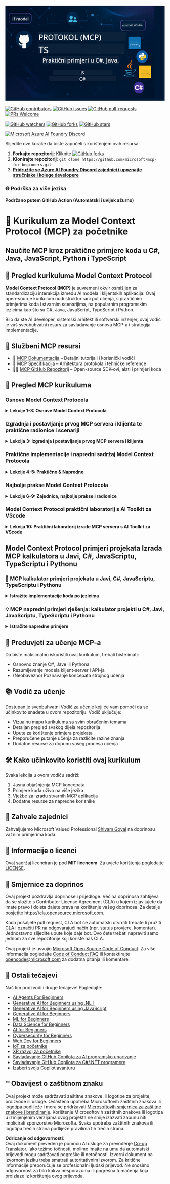 <!--
CO_OP_TRANSLATOR_METADATA:
{
  "original_hash": "44405cc3bec37703b241dd4d8336e54a",
  "translation_date": "2025-07-01T09:53:59+00:00",
  "source_file": "README.md",
  "language_code": "hr"
}
-->
![MCP-for-beginners](../../translated_images/mcp-beginners.2ce2b317996369ff66c5b72e25eff9d4288ab2741fc70c0b4e523d1ae1e249fd.hr.png) 

[![GitHub contributors](https://img.shields.io/github/contributors/microsoft/mcp-for-beginners.svg)](https://GitHub.com/microsoft/mcp-for-beginners/graphs/contributors)
[![GitHub issues](https://img.shields.io/github/issues/microsoft/mcp-for-beginners.svg)](https://GitHub.com/microsoft/mcp-for-beginners/issues)
[![GitHub pull-requests](https://img.shields.io/github/issues-pr/microsoft/mcp-for-beginners.svg)](https://GitHub.com/microsoft/mcp-for-beginners/pulls)
[![PRs Welcome](https://img.shields.io/badge/PRs-welcome-brightgreen.svg?style=flat-square)](http://makeapullrequest.com)

[![GitHub watchers](https://img.shields.io/github/watchers/microsoft/mcp-for-beginners.svg?style=social&label=Watch)](https://GitHub.com/microsoft/mcp-for-beginners/watchers)
[![GitHub forks](https://img.shields.io/github/forks/microsoft/mcp-for-beginners.svg?style=social&label=Fork)](https://GitHub.com/microsoft/mcp-for-beginners/fork)
[![GitHub stars](https://img.shields.io/github/stars/microsoft/mcp-for-beginners?style=social&label=Star)](https://GitHub.com/microsoft/mcp-for-beginners/stargazers)


[![Microsoft Azure AI Foundry Discord](https://dcbadge.vercel.app/api/server/ByRwuEEgH4)](https://discord.com/invite/ByRwuEEgH4)


Slijedite ove korake da biste započeli s korištenjem ovih resursa:
1. **Forkajte repozitorij**: Kliknite [![GitHub forks](https://img.shields.io/github/forks/microsoft/mcp-for-beginners.svg?style=social&label=Fork)](https://GitHub.com/microsoft/mcp-for-beginners/fork)
2. **Klonirajte repozitorij**:   `git clone https://github.com/microsoft/mcp-for-beginners.git`
3. [**Pridružite se Azure AI Foundry Discord zajednici i upoznajte stručnjake i kolege developere**](https://discord.com/invite/ByRwuEEgH4)


### 🌐 Podrška za više jezika

#### Podržano putem GitHub Action (Automatski i uvijek ažurno)

# 🚀 Kurikulum za Model Context Protocol (MCP) za početnike

## **Naučite MCP kroz praktične primjere koda u C#, Java, JavaScript, Python i TypeScript**

## 🧠 Pregled kurikuluma Model Context Protocol

**Model Context Protocol (MCP)** je suvremeni okvir osmišljen za standardizaciju interakcija između AI modela i klijentskih aplikacija. Ovaj open-source kurikulum nudi strukturirani put učenja, s praktičnim primjerima koda i stvarnim scenarijima, na popularnim programskim jezicima kao što su C#, Java, JavaScript, TypeScript i Python.

Bilo da ste AI developer, sistemski arhitekt ili softverski inženjer, ovaj vodič je vaš sveobuhvatni resurs za savladavanje osnova MCP-a i strategija implementacije.

## 🔗 Službeni MCP resursi

- 📘 [MCP Dokumentacija](https://modelcontextprotocol.io/) – Detaljni tutorijali i korisnički vodiči  
- 📜 [MCP Specifikacija](https://spec.modelcontextprotocol.io/) – Arhitektura protokola i tehničke reference  
- 🧑‍💻 [MCP GitHub Repozitorij](https://github.com/modelcontextprotocol) – Open-source SDK-ovi, alati i primjeri koda  

## 🧭 Pregled MCP kurikuluma

### Osnove Model Context Protocola  
<details>
  <summary><strong> Lekcije 1-3: Osnove Model Context Protocola</strong></summary>

- **00. Uvod u MCP**  
  Pregled Model Context Protocola i njegova važnost u AI procesima. [Pročitajte više](./00-Introduction/README.md)
- **01. Objašnjenje osnovnih pojmova**  
  Detaljna analiza osnovnih MCP pojmova. [Pročitajte više](./01-CoreConcepts/README.md)
- **02. Sigurnost u MCP-u**  
  Sigurnosni rizici i najbolje prakse. [Pročitajte više](./02-Security/README.md)
- **03. Početak rada s MCP-om**  
  Postavljanje okruženja, osnovni serveri/klijenti, integracija. [Pročitajte više](./03-GettingStarted/README.md)
</details>

### Izgradnja i postavljanje prvog MCP servera i klijenta te praktične radionice i scenariji  
<details>
  <summary><strong> Lekcija 3: Izgradnja i postavljanje prvog MCP servera i klijenta</strong></summary>

- **3.1. Prvi server** – [Vodič](./03-GettingStarted/01-first-server/README.md)
- **3.2. Prvi klijent** – [Vodič](./03-GettingStarted/02-client/README.md)
- **3.3. Klijent s LLM-om** – [Vodič](./03-GettingStarted/03-llm-client/README.md)
- **3.4. Korištenje servera u Visual Studio Code-u** – [Vodič](./03-GettingStarted/04-vscode/README.md)
- **3.5. Kreiranje servera koristeći SSE** – [Vodič](./03-GettingStarted/05-sse-server/README.md)
- **3.6. HTTP streaming** – [Vodič](./03-GettingStarted/06-http-streaming/README.md)
- **3.7. Korištenje AI Toolkit-a** – [Vodič](./03-GettingStarted/07-aitk/README.md)
- **3.8. Testiranje vašeg servera** – [Vodič](./03-GettingStarted/08-testing/README.md)
- **3.9. Postavljanje servera u produkciju** – [Vodič](./03-GettingStarted/09-deployment/README.md)
</details>

### Praktične implementacije i napredni sadržaj Model Context Protocola  
<details>
  <summary><strong> Lekcije 4-5: Praktično & Napredno</strong></summary>

- **04. Praktična implementacija**  
  SDK-ovi, ispravljanje pogrešaka, testiranje, ponovo upotrebljivi predlošci promptova. [Pročitajte više](./04-PracticalImplementation/README.md)
- **05. Napredne teme u MCP-u**  
  Multimodalni AI, skaliranje, enterprise primjene. [Pročitajte više](./05-AdvancedTopics/README.md)
- **5.1. MCP integracija s Azure** – [Vodič](./05-AdvancedTopics/mcp-integration/README.md)
- **5.2. Multimodalnost** – [Vodič](./05-AdvancedTopics/mcp-multi-modality/README.md)
- **5.3. MCP OAuth2 demo** – [Vodič](./05-AdvancedTopics/mcp-oauth2-demo/README.md)
- **5.4. Root konteksti** – [Vodič](./05-AdvancedTopics/mcp-root-contexts/README.md)
- **5.5. Usmjeravanje (Routing)** – [Vodič](./05-AdvancedTopics/mcp-routing/README.md)
- **5.6. Uzorkovanje (Sampling)** – [Vodič](./05-AdvancedTopics/mcp-sampling/README.md)
- **5.7. Skaliranje** – [Vodič](./05-AdvancedTopics/mcp-scaling/README.md)
- **5.8. Sigurnost** – [Vodič](./05-AdvancedTopics/mcp-security/README.md)
- **5.9. MCP za web pretraživanje** – [Vodič](./05-AdvancedTopics/web-search-mcp/README.md)
- **5.10. Realtime streaming** – [Vodič](./05-AdvancedTopics/mcp-realtimestreaming/README.md)
- **5.11. Realtime web pretraživanje** – [Vodič](./05-AdvancedTopics/mcp-realtimesearch/README.md)
- **5.12. Entra ID autentikacija za Model Context Protocol servere** – [Vodič](./05-AdvancedTopics/mcp-security-entra/README.md)
</details>

### Najbolje prakse Model Context Protocola  
<details>
  <summary><strong> Lekcije 6-9: Zajednica, najbolje prakse i radionice</strong></summary>
- **06. Doprinosi zajednice** – [Vodič](./06-CommunityContributions/README.md)
- **07. Uvidi iz ranog usvajanja** – [Vodič](./07-LessonsFromEarlyAdoption/README.md)
- **08. Najbolje prakse za MCP** – [Vodič](./08-BestPractices/README.md)
- **09. MCP studije slučaja** – [Vodič](./09-CaseStudy/README.md)
</details>

### Model Context Protocol praktični laboratorij s AI Toolkit za VScode
<details>
  <summary><strong>Lekcija 10: Praktični laboratorij izrade MCP servera s AI Toolkit za VScode</strong></summary>
    
- **10. Optimizacija AI tijekova rada: Izrada MCP servera s AI Toolkit** – [Praktični laboratorij](./10-StreamliningAIWorkflowsBuildingAnMCPServerWithAIToolkit/README.md)
</details>

## Model Context Protocol primjeri projekata Izrada MCP kalkulatora u Javi, C#, JavaScriptu, TypeScriptu i Pythonu

### 🧮 MCP kalkulator primjeri projekata u Javi, C#, JavaScriptu, TypeScriptu i Pythonu
<details>
  <summary><strong>Istražite implementacije koda po jezicima</strong></summary>

  - [C# MCP primjer servera](./03-GettingStarted/samples/csharp/README.md)
  - [Java MCP kalkulator](./03-GettingStarted/samples/java/calculator/README.md)
  - [JavaScript MCP demo](./03-GettingStarted/samples/javascript/README.md)
  - [Python MCP server](../../03-GettingStarted/samples/python/mcp_calculator_server.py)
  - [TypeScript MCP primjer](./03-GettingStarted/samples/typescript/README.md)

</details>

### 💡 MCP napredni primjeri rješenja: kalkulator projekti u C#, Javi, JavaScriptu, TypeScriptu i Pythonu
<details>
  <summary><strong>Istražite napredne primjere</strong></summary>

  - [Napredni C# primjer](./04-PracticalImplementation/samples/csharp/README.md)
  - [Java primjer kontejnerske aplikacije](./04-PracticalImplementation/samples/java/containerapp/README.md)
  - [JavaScript napredni primjer](./04-PracticalImplementation/samples/javascript/README.md)
  - [Python složena implementacija](../../04-PracticalImplementation/samples/python/mcp_sample.py)
  - [TypeScript primjer kontejnera](./04-PracticalImplementation/samples/typescript/README.md)

</details>


## 🎯 Preduvjeti za učenje MCP-a

Da biste maksimalno iskoristili ovaj kurikulum, trebali biste imati:

- Osnovno znanje C#, Jave ili Pythona  
- Razumijevanje modela klijent-server i API-ja  
- (Neobavezno) Poznavanje koncepata strojnog učenja  

## 📚 Vodič za učenje

Dostupan je sveobuhvatni [Vodič za učenje](./study_guide.md) koji će vam pomoći da se učinkovito snađete u ovom repozitoriju. Vodič uključuje:

- Vizualnu mapu kurikuluma sa svim obrađenim temama  
- Detaljan pregled svakog dijela repozitorija  
- Upute za korištenje primjera projekata  
- Preporučene putanje učenja za različite razine znanja  
- Dodatne resurse za dopunu vašeg procesa učenja  

## 🛠️ Kako učinkovito koristiti ovaj kurikulum

Svaka lekcija u ovom vodiču sadrži:

1. Jasna objašnjenja MCP koncepata  
2. Primjere koda uživo na više jezika  
3. Vježbe za izradu stvarnih MCP aplikacija  
4. Dodatne resurse za napredne korisnike  

## 🌟 Zahvale zajednici

Zahvaljujemo Microsoft Valued Professional [Shivam Goyal](https://www.linkedin.com/in/shivam2003/) na doprinosu važnim primjerima koda.

## 📜 Informacije o licenci

Ovaj sadržaj licenciran je pod **MIT licencom**. Za uvjete korištenja pogledajte [LICENSE](../../LICENSE).

## 🤝 Smjernice za doprinos

Ovaj projekt pozdravlja doprinose i prijedloge. Većina doprinosa zahtijeva da se složite s
Contributor License Agreement (CLA) u kojem izjavljujete da imate pravo i doista dajete
prava na korištenje vašeg doprinosa. Za detalje posjetite <https://cla.opensource.microsoft.com>.

Kada pošaljete pull request, CLA bot će automatski utvrditi trebate li pružiti
CLA i označiti PR na odgovarajući način (npr. status provjere, komentar). Jednostavno slijedite upute
koje daje bot. Ovo ćete trebati napraviti samo jednom za sve repozitorije koji koriste naš CLA.

Ovaj projekt je usvojio [Microsoft Open Source Code of Conduct](https://opensource.microsoft.com/codeofconduct/).
Za više informacija pogledajte [Code of Conduct FAQ](https://opensource.microsoft.com/codeofconduct/faq/) ili
kontaktirajte [opencode@microsoft.com](mailto:opencode@microsoft.com) za dodatna pitanja ili komentare.

## 🎒 Ostali tečajevi
Naš tim proizvodi i druge tečajeve! Pogledajte:

- [AI Agents For Beginners](https://github.com/microsoft/ai-agents-for-beginners?WT.mc_id=academic-105485-koreyst)
- [Generative AI for Beginners using .NET](https://github.com/microsoft/Generative-AI-for-beginners-dotnet?WT.mc_id=academic-105485-koreyst)
- [Generative AI for Beginners using JavaScript](https://github.com/microsoft/generative-ai-with-javascript?WT.mc_id=academic-105485-koreyst)
- [Generative AI for Beginners](https://github.com/microsoft/generative-ai-for-beginners?WT.mc_id=academic-105485-koreyst)
- [ML for Beginners](https://aka.ms/ml-beginners?WT.mc_id=academic-105485-koreyst)
- [Data Science for Beginners](https://aka.ms/datascience-beginners?WT.mc_id=academic-105485-koreyst)
- [AI for Beginners](https://aka.ms/ai-beginners?WT.mc_id=academic-105485-koreyst)
- [Cybersecurity for Beginners](https://github.com/microsoft/Security-101??WT.mc_id=academic-96948-sayoung)
- [Web Dev for Beginners](https://aka.ms/webdev-beginners?WT.mc_id=academic-105485-koreyst)
- [IoT za početnike](https://aka.ms/iot-beginners?WT.mc_id=academic-105485-koreyst)
- [XR razvoj za početnike](https://github.com/microsoft/xr-development-for-beginners?WT.mc_id=academic-105485-koreyst)
- [Savladavanje GitHub Copilota za AI programsko uparivanje](https://aka.ms/GitHubCopilotAI?WT.mc_id=academic-105485-koreyst)
- [Savladavanje GitHub Copilota za C#/.NET programere](https://github.com/microsoft/mastering-github-copilot-for-dotnet-csharp-developers?WT.mc_id=academic-105485-koreyst)
- [Izaberi svoju Copilot avanturu](https://github.com/microsoft/CopilotAdventures?WT.mc_id=academic-105485-koreyst)


## ™️ Obavijest o zaštitnom znaku

Ovaj projekt može sadržavati zaštitne znakove ili logotipe za projekte, proizvode ili usluge. Ovlaštena upotreba Microsoftovih
zaštitnih znakova ili logotipa podliježe i mora se pridržavati
[Microsoftovih smjernica za zaštitne znakove i brendiranje](https://www.microsoft.com/legal/intellectualproperty/trademarks/usage/general).
Korištenje Microsoftovih zaštitnih znakova ili logotipa u izmijenjenim verzijama ovog projekta ne smije izazvati zabunu niti implicirati sponzorstvo Microsofta.
Svaka upotreba zaštitnih znakova ili logotipa trećih strana podliježe pravilima tih trećih strana.

**Odricanje od odgovornosti**:  
Ovaj dokument preveden je pomoću AI usluge za prevođenje [Co-op Translator](https://github.com/Azure/co-op-translator). Iako težimo točnosti, molimo imajte na umu da automatski prijevodi mogu sadržavati pogreške ili netočnosti. Izvorni dokument na izvornom jeziku treba smatrati autoritativnim izvorom. Za kritične informacije preporučuje se profesionalni ljudski prijevod. Ne snosimo odgovornost za bilo kakva nesporazuma ili pogrešna tumačenja koja proizlaze iz korištenja ovog prijevoda.